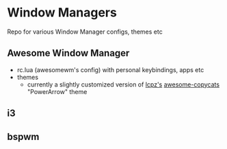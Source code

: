 # Window Managers
Repo for various Window Manager configs, themes etc

## Awesome Window Manager
- rc.lua (awesomewm's config) with personal keybindings, apps etc
- themes
  - currently a slightly customized version of [lcpz's](https://github.com/lcpz) [awesome-copycats](https://github.com/lcpz/awesome-copycats) "PowerArrow" theme

## i3
## bspwm
